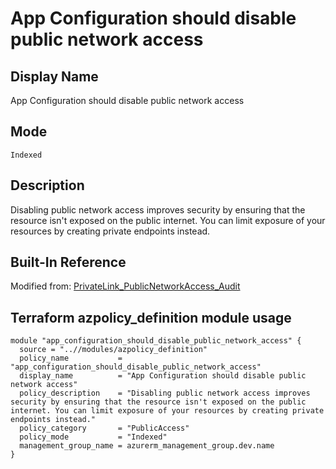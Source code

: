 # App Configuration should disable public network access

## Display Name

App Configuration should disable public network access

## Mode

`Indexed`

## Description

Disabling public network access improves security by ensuring that the resource isn't exposed on the public internet. You can limit exposure of your resources by creating private endpoints instead.

## Built-In Reference

Modified from: [PrivateLink_PublicNetworkAccess_Audit](https://github.com/Azure/azure-policy/blob/master/built-in-policies/policyDefinitions/App%20Configuration/PrivateLink_PublicNetworkAccess_Audit.json)

Terraform azpolicy_definition module usage
-----

```hcl
module "app_configuration_should_disable_public_network_access" {
  source = "..//modules/azpolicy_definition"
  policy_name           = "app_configuration_should_disable_public_network_access"
  display_name          = "App Configuration should disable public network access"
  policy_description    = "Disabling public network access improves security by ensuring that the resource isn't exposed on the public internet. You can limit exposure of your resources by creating private endpoints instead."
  policy_category       = "PublicAccess"
  policy_mode           = "Indexed"
  management_group_name = azurerm_management_group.dev.name
}
```
